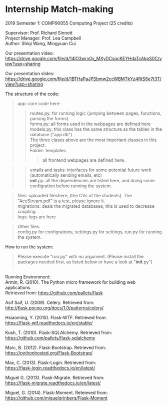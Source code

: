 # Internship Match-making
2019 Semester 1: COMP90055 Computing Project (25 credits)
  
  
Supervisor:       Prof. Richard Sinnott  
Project Manager:  Prof. Lea Campbell  
Author:           Shiqi Wang, Mingyuan Cui  
  
    
Our presentation video:    <br>
https://drive.google.com/file/d/14lO3wrx0y_MXyDCsqcKEYHdaTcAkpS0C/view?usp=sharing    
  
Our presentation slides:  <br>
https://drive.google.com/file/d/1BTHaPaJPSbmw2ccWBMTkYz4RtS6e7t3T/view?usp=sharing    
  
The structure of the code:  <br>

>app: core code here:   
>>routes.py: for running logic (jumping between pages, functions, parsing the forms)  
>>forms.py: all forms used in the webpages are defined here   
>>models.py: this class has the same structure as the tables in the database ("app.db")  <br>
>>The three clases above are the most important classes in this project.  <br>
>>Folder: templates    
>>>all frontend webpages are defined here.  
  
>>emails and tasks: interfaces for some potential future work (automatically sending emails, etc)  <br>
>>__init__.py: all the dependencies are listed here, and doing some configration before running the system.  <br>
  
>files: uploaded fileshere, (the CVs of the students). The "AceStream.pdf" is a test, please ignore it.<br>
>migrations: deals the migrated databases, this is used to decrease coupling. <br>
>logs: logs are here <br>  
  
>Other files:  <br>
>config.py for configrations, settings.py for settings, run.py for running the system.   <br> 
    
How to run the system:    <br>
>Please execute "run.py" with no argument. (Please install the packages needed first, as listed below or have a look at "__init__.py")   
    <br>  
      
Running Environment:  <br>
Armin, R. (2010). The Python micro framework for building web applications.  
Retrieved from: https://github.com/pallets/flask   
  
Asif Saif, U. (2009). Celery. Retrieved from:  
http://flask.pocoo.org/docs/1.0/patterns/celery/  
  
Hsiaoming, Y. (2010). Flask-WTF. Retrieved from:  
https://flask-wtf.readthedocs.io/en/stable/   
  
Kush, T. (2010). Flask-SQLAlchemy. Retrieved from:   
https://github.com/pallets/flask-sqlalchemy  
  
Marc, B. (2012). Flask-Bootstrap. Retrieved from:   
https://pythonhosted.org/Flask-Bootstrap/  
  
Max, C. (2013). Flask-Login. Retrieved from:  
https://flask-login.readthedocs.io/en/latest/  
  
Miguel G. (2013). Flask-Migrate. Retrieved from:   
https://flask-migrate.readthedocs.io/en/latest/  
   
Miguel, G. (2014). Flask-Moment. Reteieved from:   
https://github.com/miguelgrinberg/Flask-Moment  
   


